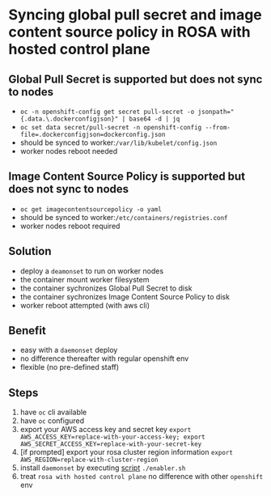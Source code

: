 # Syncing global pull secret and image content source policy in ROSA with hosted control plane 

## Global Pull Secret is supported but does not sync to nodes
- `oc -n openshift-config get secret pull-secret -o jsonpath="{.data.\.dockerconfigjson}" | base64 -d | jq`
- `oc set data secret/pull-secret -n openshift-config --from-file=.dockerconfigjson=dockerconfig.json`
- should be synced to worker:`/var/lib/kubelet/config.json`
- worker nodes reboot needed

## Image Content Source Policy is supported but does not sync to nodes
- `oc get imagecontentsourcepolicy -o yaml` 
- should be synced to worker:`/etc/containers/registries.conf`
- worker nodes reboot required

## Solution
- deploy a `deamonset` to run on worker nodes
- the container mount worker filesystem
- the container sychronizes Global Pull Secret to disk
- the container sychronizes Image Content Source Policy to disk
- worker reboot attempted (with aws cli)

## Benefit
- easy with a `daemonset` deploy
- no difference thereafter with regular openshift env
- flexible (no pre-defined staff)

## Steps
1. have `oc` cli available
2. have `oc` configured
3. export your AWS access key and secret key `export AWS_ACCESS_KEY=replace-with-your-access-key; export AWS_SECRET_ACCESS_KEY=replace-with-your-secret-key`
4. [if prompted] export your rosa cluster region information `export AWS_REGION=replace-with-cluster-region`
5. install `daemonset` by executing [script](enabler.sh) `./enabler.sh`
6. treat `rosa with hosted control plane` no difference with other `openshift` env

